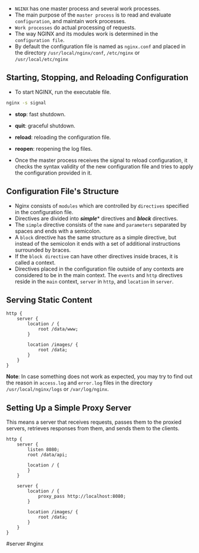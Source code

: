 * `NGINX` has one master process and several work processes.
* The main purpose of the `master process` is to read and evaluate `configuration`, and maintain work processes.
* `Work processes` do actual processing of requests.
* The way NGINX and its modules work is determined in the `configuration file`.
* By default the configuration file is named as `nginx.conf` and placed in the directory  `/usr/local/nginx/conf`, `/etc/nginx` or `/usr/local/etc/nginx`
## Starting, Stopping, and Reloading Configuration

* To start NGINX, run the executable file.

```bash
nginx -s signal
```

* **stop**: fast shutdown.
* **quit**: graceful shutdown.
* **reload**: reloading the configuration file.
* **reopen**: reopening the log files.

* Once the master process receives the signal to reload configuration, it checks the syntax validity of the new configuration file and tries to apply the configuration provided in it.

## Configuration File's Structure

* Nginx consists of `modules` which are controlled by `directives` specified in the configuration file.
* Directives are divided into ***simple**** directives and ***block*** directives.
* The `simple` directive consists of the `name` and `parameters` separated by spaces and ends with a semicolon.
* A `block` directive has the same structure as a simple directive, but instead of the semicolon it ends with a set of additional instructions surrounded by braces.
* If the `block directive` can have other directives inside braces, it is called a context.
* Directives placed in the configuration file outside of any contexts are considered to be in the main context. The `events` and `http` directives reside in the `main` context, `server` in `http`, and `location` in `server`.

## Serving Static Content

```nginx
http {
	server {
		location / {
			root /data/www;
		}
		
		location /images/ {
			root /data;
		}
	}
}
```

**Note**: In case something does not work as expected, you may try to find out the reason in `access.log` and `error.log` files in the directory `/usr/local/nginx/logs` or `/var/log/nginx`.

## Setting Up a Simple Proxy Server

This means a server that receives requests, passes them to the proxied servers, retrieves responses from them, and sends them to the clients.

```nginx
http {
	server {
		listen 8080;
		root /data/api;

		location / {
		}
	}

	server {
		location / {
			proxy_pass http://localhost:8080;
		}

		location /images/ {
			root /data;
		}
	}
}
```

#server #nginx


